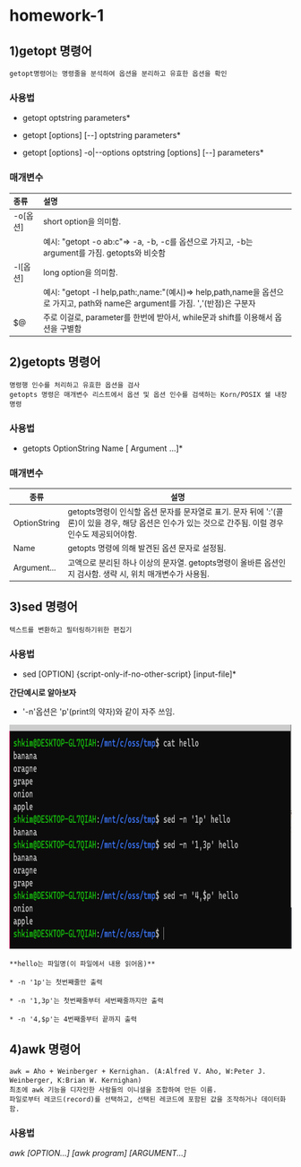 # homework-1

## 1)getopt 명령어

	getopt명령어는 명령줄을 분석하여 옵션을 분리하고 유효한 옵션을 확인

### 사용법
* getopt optstring parameters*

* getopt [options] [--] optstring parameters*

* getopt [options] -o|--options optstring [options] [--] parameters*

### 매개변수
|종류|설명|
|:---|:---|
|-o[옵션]|short option을 의미함.|
||예시: "getopt -o ab:c"=> -a, -b, -c를 옵션으로 가지고, -b는 argument를 가짐. getopts와 비슷함|
|-l[옵션]|long option을 의미함.
||예시: "getopt -l help,path:,name:"(예시)=> help,path,name을 옵션으로 가지고, path와 name은 argument를 가짐. ','(반점)은 구분자|
|$@|주로 이걸로, parameter를 한번에 받아서, while문과 shift를 이용해서 옵션을 구별함|


## 2)getopts 명령어

	명령행 인수를 처리하고 유효한 옵션을 검사
	getopts 명령은 매개변수 리스트에서 옵션 및 옵션 인수를 검색하는 Korn/POSIX 쉘 내장 명령

### 사용법
* getopts OptionString Name [ Argument ...]*

### 매개변수

|종류|설명|
|---|---|
|OptionString|getopts명령이 인식할 옵션 문자를 문자열로 표기. 문자 뒤에 ':'(콜론)이 있을 경우, 해당 옵션은 인수가 있는 것으로 간주됨. 이럴 경우 인수도 제공되어야함.|
|Name|getopts 명령에 의해 발견된 옵션 문자로 설정됨.|
|Argument...|고액으로 분리된 하나 이상의 문자열. getopts명령이 올바른 옵션인지 검사함. 생략 시, 위치 매개변수가 사용됨.|
		
				
## 3)sed 명령어
	
	텍스트를 변환하고 필터링하기위한 편집기

### 사용법
* sed [OPTION] {script-only-if-no-other-script} [input-file]*

**간단예시로 알아보자**

* '-n'옵션은 'p'(print의 약자)와 같이 자주 쓰임.
<img src="https://github.com/baeg0pa/homework-1/blob/main/sed%20%EC%82%AC%EC%9A%A91.png?raw=true" width="600" height="400">
	
	**hello는 파일명(이 파일에서 내용 읽어옴)**
	
	* -n '1p'는 첫번째줄만 출력

	* -n '1,3p'는 첫번째줄부터 세번째줄까지만 출력

	* -n '4,$p'는 4번째줄부터 끝까지 출력

## 4)awk 명령어
	
	awk = Aho + Weinberger + Kernighan. (A:Alfred V. Aho, W:Peter J. Weinberger, K:Brian W. Kernighan)
	최초에 awk 기능을 디자인한 사람들의 이니셜을 조합하여 만든 이름.
	파일로부터 레코드(record)를 선택하고, 선택된 레코드에 포함된 값을 조작하거나 데이터화함.

### 사용법
*awk [OPTION...] [awk program] [ARGUMENT...]*
